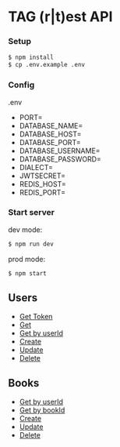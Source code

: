 # TAG (r|t)est API

### Setup 
```sh
$ npm install
$ cp .env.example .env
```

### Config
.env 
- PORT=
- DATABASE_NAME=
- DATABASE_HOST=
- DATABASE_PORT=
- DATABASE_USERNAME=
- DATABASE_PASSWORD=
- DIALECT=
- JWTSECRET=
- REDIS_HOST=
- REDIS_PORT=

### Start server

dev mode:
```sh
$ npm run dev
```
prod mode:
```sh
$ npm start
```



## Users

* [Get Token](users/token.md)
* [Get](users/get.md)
* [Get by userId](users/getById.md)
* [Create](users/create.md)
* [Update](users/update.md)
* [Delete](users/delete.md)

## Books

* [Get by userId](books/get.md)
* [Get by bookId](books/getById.md)
* [Create](books/create.md)
* [Update](books/update.md)
* [Delete](books/delete.md)
